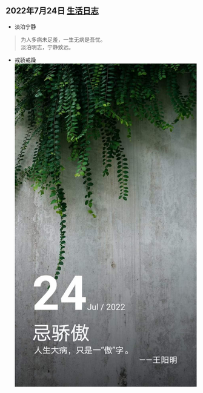 ## 2022年7月24日  [生活日志](../life.md)
-  淡泊宁静    
> 为人多病未足羞，一生无病是吾忧。  
淡泊明志，宁静致远。  
> 
-  戒骄戒躁
![](../img/20220724.jpg)
   
